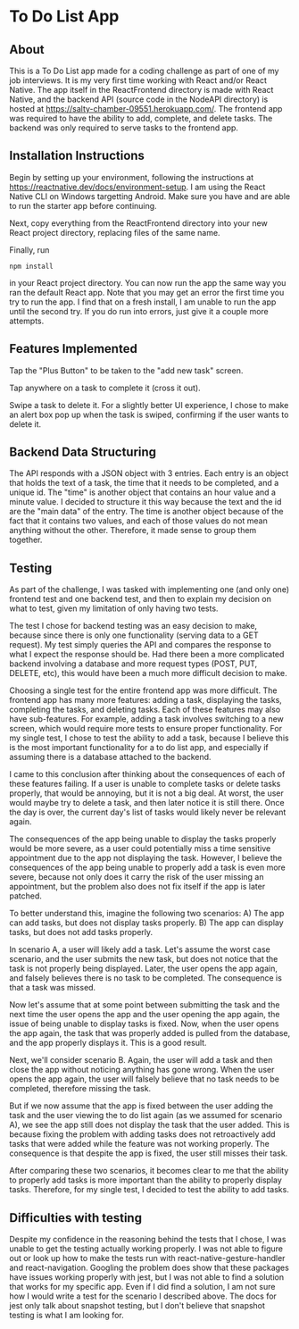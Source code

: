 # To Do List App

## About
This is a To Do List app made for a coding challenge as part of one of my job interviews. It is my very first time working with React and/or React Native. The app itself in the ReactFrontend directory is made with React Native, and the backend API (source code in the NodeAPI directory) is hosted at https://salty-chamber-09551.herokuapp.com/. The frontend app was required to have the ability to add, complete, and delete tasks. The backend was only required to serve tasks to the frontend app.

## Installation Instructions
Begin by setting up your environment, following the instructions at https://reactnative.dev/docs/environment-setup. I am using the React Native CLI on Windows targetting Android. Make sure you have and are able to run the starter app before continuing.

Next, copy everything from the ReactFrontend directory into your new React project directory, replacing files of the same name.

Finally, run
```
npm install
```
in your React project directory. You can now run the app the same way you ran the default React app. Note that you may get an error the first time you try to run the app. I find that on a fresh install, I am unable to run the app until the second try. If you do run into errors, just give it a couple more attempts.

## Features Implemented
Tap the "Plus Button" to be taken to the "add new task" screen.

Tap anywhere on a task to complete it (cross it out).

Swipe a task to delete it. For a slightly better UI experience, I chose to make an alert box pop up when the task is swiped, confirming if the user wants to delete it.

## Backend Data Structuring
The API responds with a JSON object with 3 entries. Each entry is an object that holds the text of a task, the time that it needs to be completed, and a unique id. The "time" is another object that contains an hour value and a minute value. I decided to structure it this way because the text and the id are the "main data" of the entry. The time is another object because of the fact that it contains two values, and each of those values do not mean anything without the other. Therefore, it made sense to group them together.

## Testing
As part of the challenge, I was tasked with implementing one (and only one) frontend test and one backend test, and then to explain my decision on what to test, given my limitation of only having two tests.

The test I chose for backend testing was an easy decision to make, because since there is only one functionality (serving data to a GET request). My test simply queries the API and compares the response to what I expect the response should be. Had there been a more complicated backend involving a database and more request types (POST, PUT, DELETE, etc), this would have been a much more difficult decision to make.

Choosing a single test for the entire frontend app was more difficult. The frontend app has many more features: adding a task, displaying the tasks, completing the tasks, and deleting tasks. Each of these features may also have sub-features. For example, adding a task involves switching to a new screen, which would require more tests to ensure proper functionality. For my single test, I chose to test the ability to add a task, because I believe this is the most important functionality for a to do list app, and especially if assuming there is a database attached to the backend.

I came to this conclusion after thinking about the consequences of each of these features failing. If a user is unable to complete tasks or delete tasks properly, that would be annoying, but it is not a big deal. At worst, the user would maybe try to delete a task, and then later notice it is still there. Once the day is over, the current day's list of tasks would likely never be relevant again.

The consequences of the app being unable to display the tasks properly would be more severe, as a user could potentially miss a time sensitive appointment due to the app not displaying the task. However, I believe the consequences of the app being unable to properly add a task is even more severe, because not only does it carry the risk of the user missing an appointment, but the problem also does not fix itself if the app is later patched.

To better understand this, imagine the following two scenarios: A) The app can add tasks, but does not display tasks properly. B) The app can display tasks, but does not add tasks properly.

In scenario A, a user will likely add a task. Let's assume the worst case scenario, and the user submits the new task, but does not notice that the task is not properly being displayed. Later, the user opens the app again, and falsely believes there is no task to be completed. The consequence is that a task was missed.

Now let's assume that at some point between submitting the task and the next time the user opens the app and the user opening the app again, the issue of being unable to display tasks is fixed. Now, when the user opens the app again, the task that was properly added is pulled from the database, and the app properly displays it. This is a good result.

Next, we'll consider scenario B. Again, the user will add a task and then close the app without noticing anything has gone wrong. When the user opens the app again, the user will falsely believe that no task needs to be completed, therefore missing the task.

But if we now assume that the app is fixed between the user adding the task and the user viewing the to do list again (as we assumed for scenario A), we see the app still does not display the task that the user added. This is because fixing the problem with adding tasks does not retroactively add tasks that were added while the feature was not working properly. The consequence is that despite the app is fixed, the user still misses their task.

After comparing these two scenarios, it becomes clear to me that the ability to properly add tasks is more important than the ability to properly display tasks. Therefore, for my single test, I decided to test the ability to add tasks.

## Difficulties with testing
Despite my confidence in the reasoning behind the tests that I chose, I was unable to get the testing actually working properly. I was not able to figure out or look up how to make the tests run with react-native-gesture-handler and react-navigation. Googling the problem does show that these packages have issues working properly with jest, but I was not able to find a solution that works for my specific app. Even if I did find a solution, I am not sure how I would write a test for the scenario I described above. The docs for jest only talk about snapshot testing, but I don't believe that snapshot testing is what I am looking for.